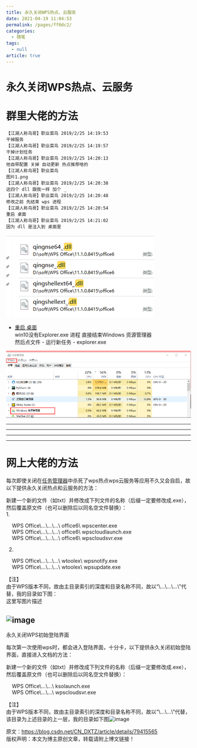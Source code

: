 ```yaml
---
title: 永久关闭WPS热点、云服务
date: 2021-04-19 11:04:53
permalink: /pages/ff0dc2/
categories: 
  - 随笔
tags: 
  - null
article: true
---
```

# 永久关闭WPS热点、云服务  

#  群里大佬的方法    
```    
【江湖人称鸟哥】职业菜鸟 2019/2/25 14:19:53    
干掉服务    
【江湖人称鸟哥】职业菜鸟 2019/2/25 14:19:57    
干掉计划任务    
【江湖人称鸟哥】职业菜鸟 2019/2/25 14:20:13    
他自带配置 关掉 自动更新 热点推荐啥的    
【江湖人称鸟哥】职业菜鸟    
图片1.png    
【江湖人称鸟哥】职业菜鸟 2019/2/25 14:20:38    
这四个 dll 跟我一样 加个 _    
【江湖人称鸟哥】职业菜鸟 2019/2/25 14:20:48    
修改之前 先结束 wps 进程    
【江湖人称鸟哥】职业菜鸟 2019/2/25 14:20:54    
重启 桌面    
【江湖人称鸟哥】职业菜鸟 2019/2/25 14:21:02    
因为 dll 是注入到 桌面里    
```    
![图片1.png](../images/7485616-dd008f4d683886ac.png)    
    
* [重启 桌面](http://www.tudoupe.com/xt/win7jiqiao/2017/0918/7098.html)    
win10没有Explorer.exe 进程 直接结束Windows 资源管理器    
然后点文件 - 运行新任务 - explorer.exe     
    
![image.png](../images/7485616-9030464a69ed44d5.png)    
    
    
---    
---    
---    
---    
    
# 网上大佬的方法    
每次即使关闭在[任务管理器](https://www.baidu.com/s?wd=%E4%BB%BB%E5%8A%A1%E7%AE%A1%E7%90%86%E5%99%A8&tn=24004469_oem_dg&rsv_dl=gh_pl_sl_csd)中杀死了wps热点wps云服务等应用不久又会自启，故以下提供永久关闭热点和云服务的方法：    
    
新建一个新的文件（如txt）并修改成下列文件的名称（后缀一定要修改成.exe），然后覆盖原文件（也可以删除后以同名空文件替换）：    
1.    
    
    WPS Office\…\…\…\ office6\ wpscenter.exe    
    WPS Office\…\…\…\ office6\ wpscloudlaunch.exe    
    WPS Office\…\…\…\ office6\ wpscloudsvr.exe    
    
2.    
    
    WPS Office\…\…\…\ wtoolex\ wpsnotify.exe    
    WPS Office\…\…\…\ wtoolex\ wpsupdate.exe    
    
【注】    
由于WPS版本不同，故由主目录索引的深度和目录名称不同，故以“\…\…\…\”代替，我的目录如下图：    
这里写图片描述    
    
## ![image](http://upload-images.jianshu.io/upload_images/7485616-bd0a2ef0b7d906ab.png?imageMogr2/auto-orient/strip%7CimageView2/2/w/1240)    
    
永久关闭WPS初始登陆界面    
    
每次第一次使用wps时，都会进入登陆界面，十分卡，以下提供永久关闭初始登陆界面，直接进入文档的方法：    
    
新建一个新的文件（如txt）并修改成下列文件的名称（后缀一定要修改成.exe），然后覆盖原文件（也可以删除后以同名空文件替换）：    
    
    WPS Office\…\…\ ksolaunch.exe    
    WPS Office\…\…\ wpscloudsvr.exe    
    
【注】    
由于WPS版本不同，故由主目录索引的深度和目录名称不同，故以“\…\…\”代替，该目录为上述目录的上一层，我的目录如下图![image](http://upload-images.jianshu.io/upload_images/7485616-92a6e9fe667c4cd4.png?imageMogr2/auto-orient/strip%7CimageView2/2/w/1240)    
    
原文：https://blog.csdn.net/CN_DXTZ/article/details/79415565    
版权声明：本文为博主原创文章，转载请附上博文链接！    
